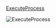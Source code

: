 [ExecuteProcess](assetlink://Packages/com.passivepicasso.thunderkit/Editor/Core/Pipelines/Jobs/ExecuteProcess.cs)

![ExecuteProcess](Packages/com.passivepicasso.thunderkit/Documentation/graphics/PipelineJobs/ExecuteProcess.png)
